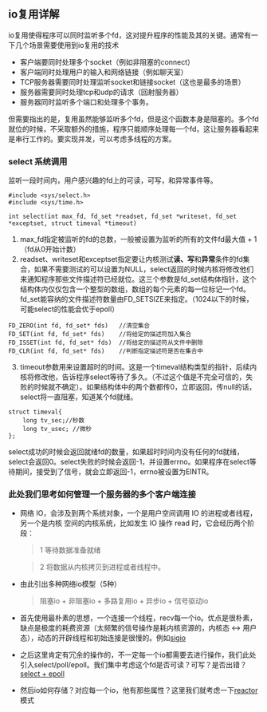 ## io复用详解

io复用使得程序可以同时监听多个fd，这对提升程序的性能及其的关键。通常有一下几个场景需要使用到io复用的技术

+ 客户端要同时处理多个socket（例如非阻塞的connect）
+ 客户端同时处理用户的输入和网络链接（例如聊天室）
+ TCP服务器需要同时处理监听socket和链接socket（这也是最多的场景）
+ 服务器需要同时处理tcp和udp的请求（回射服务器）
+ 服务器同时监听多个端口和处理多个事务。

但需要指出的是，复用虽然能够监听多个fd，但是这个函数本身是阻塞的。多个fd就位的时候，不采取额外的措施，程序只能顺序处理每一个fd，这让服务器看起来是串行工作的。要实现并发，可以考虑多线程的方案。

### select 系统调用

监听一段时间内，用户感兴趣的fd上的可读，可写，和异常事件等。

```
#include <sys/select.h>
#include <sys/time.h>

int select(int max_fd, fd_set *readset, fd_set *writeset, fd_set *exceptset, struct timeval *timeout)
```

1. max_fd指定被监听的fd的总数，一般被设置为监听的所有的文件fd最大值 + 1（fd从0开始计数）
2. readset、writeset和exceptset指定要让内核测试**读、写**和**异常**条件的fd集合，如果不需要测试的可以设置为NULL，select返回的时候内核将修改他们来通知程序那些文件描述符已经就位。这三个参数是fd_set结构体指针，这个结构体内仅仅包含一个整型的数组，数组的每个元素的每一位标记一个fd。fd_set能容纳的文件描述符数量由FD_SETSIZE来指定。（1024以下的时候，可能select的性能会优于epoll）

```
FD_ZERO(int fd, fd_set* fds)   //清空集合
FD_SET(int fd, fd_set* fds)    //将给定的描述符加入集合
FD_ISSET(int fd, fd_set* fds)  //将给定的描述符从文件中删除  
FD_CLR(int fd, fd_set* fds)    //判断指定描述符是否在集合中
```

3. timeout参数用来设置超时的时间。这是一个timeval结构类型的指针，后续内核将修改他，告诉程序select等待了多久。（不过这个值是不完全可信的，失败的时候就不确定）。如果结构体中的两个数都传0，立即返回，传null的话，select将一直阻塞，知道某个fd就绪。

```
struct timeval{
	long tv_sec;//秒数
	long tv_usec; //微秒
};
```

select成功的时候会返回就绪fd的数量，如果超时时间内没有任何的fd就绪，select会返回0。select失败的时候会返回-1，并设置errno。如果程序在select等待期间，接受到了信号，就会立即返回-1，errno被设置为EINTR。

















### 此处我们思考如何管理一个服务器的多个客户端连接

+ 网络  IO，会涉及到两个系统对象，一个是用户空间调用  IO 的进程或者线程，另一个是内核 空间的内核系统，比如发生  IO 操作 read 时，它会经历两个阶段：

    > 1 等待数据准备就绪

    > 2 将数据从内核拷贝到进程或者线程中。

+ 由此引出多种网络io模型（5种）

    > 阻塞io + 非阻塞io + 多路复用io + 异步io + 信号驱动io

+ 首先使用最朴素的思想，一个连接一个线程，recv每一个io。优点是很朴素，缺点是极度的耗费资源（太频繁的信号操作是耗内核资源的，内核态 <-> 用户态），动态的开辟线程和初始连接是很慢的。例如[sigio](sigio.c)

+ 之后这里肯定有冗余的操作的，不一定每一个io都需要去进行操作，我们此处引入select/poll/epoll。我们集中考虑这个fd是否可读？可写？是否出错？[select + epoll](server_io.c)

+ 然后io如何存储？对应每一个io，他有那些属性？这里我们就考虑一下[reactor](reactor.c)模式
